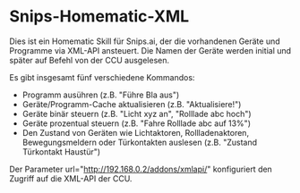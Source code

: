 # Snips-Homematic-XML
Dies ist ein Homematic Skill für Snips.ai, der die vorhandenen Geräte und Programme via XML-API ansteuert. Die Namen der Geräte werden initial und später auf Befehl von der CCU ausgelesen.

Es gibt insgesamt fünf verschiedene Kommandos:
- Programm ausühren (z.B. "Führe Bla aus")
- Geräte/Programm-Cache aktualisieren (z.B. "Aktualisiere!")
- Geräte binär steuern (z.B. "Licht xyz an", "Rolllade abc hoch")
- Geräte prozentual steuern (z.B. "Fahre Rolllade abc auf 13%")
- Den Zustand von Geräten wie Lichtaktoren, Rollladenaktoren, Bewegungsmeldern oder Türkontakten auslesen (z.B. "Zustand Türkontakt Haustür")

Der Parameter url="http://192.168.0.2/addons/xmlapi/" konfiguriert den Zugriff auf die XML-API der CCU.
